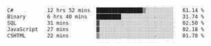 <!--START_SECTION:waka-->

```txt
C#           12 hrs 52 mins  ███████████████▒░░░░░░░░░   61.14 %
Binary       6 hrs 40 mins   ████████░░░░░░░░░░░░░░░░░   31.74 %
SQL          31 mins         ▓░░░░░░░░░░░░░░░░░░░░░░░░   02.50 %
JavaScript   27 mins         ▓░░░░░░░░░░░░░░░░░░░░░░░░   02.18 %
CSHTML       22 mins         ▒░░░░░░░░░░░░░░░░░░░░░░░░   01.78 %
```

<!--END_SECTION:waka-->
